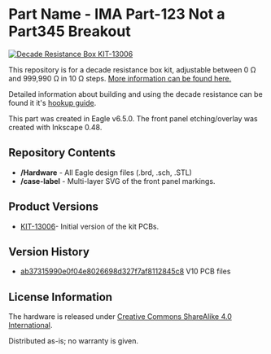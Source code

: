 Part Name - IMA Part-123 Not a Part345 Breakout
========================================

[![Decade Resistance Box](https://cdn.sparkfun.com/assets/parts/9/9/6/0/13006-04.jpg)
KIT-13006](https://www.sparkfun.com/products/13006)

This repository is for a decade resistance box kit, adjustable between 0 &ohm; and 999,990 &ohm; in 10 &ohm; steps.  [More information can be found here.](http://dlnmh9ip6v2uc.cloudfront.net/datasheets/Sensors/IMU/PS-MPU-9150A.pdf)

Detailed information about building and using the decade resistance can be found it it's [hookup guide](https://learn.sparkfun.com/tutorials/decade-resistance-box-hookup-guide). 

This part was created in Eagle v6.5.0.  The front panel etching/overlay was created with Inkscape 0.48.


Repository Contents
-------------------

* **/Hardware** - All Eagle design files (.brd, .sch, .STL)
* **/case-label** - Multi-layer SVG of the front panel markings. 

Product Versions
----------------
* [KIT-13006](https://www.sparkfun.com/products/13006)- Initial version of the kit PCBs.

Version History
---------------
* [ab37315990e0f04e8026698d327f7af8112845c8](https://github.com/sparkfun/Decade_Resistance_Box/commit/ab37315990e0f04e8026698d327f7af8112845c8) V10 PCB files 

License Information
-------------------
The hardware is released under [Creative Commons ShareAlike 4.0 International](https://creativecommons.org/licenses/by-sa/4.0/).

Distributed as-is; no warranty is given.
